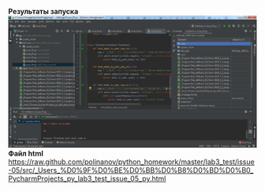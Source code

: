 **Результаты запуска**  
![Иллюстрация к проекту](https://github.com/polinanov/python_homework/blob/master/lab3_test/issue-05/src/resunittest5.png)  
**Файл html**  
https://raw.github.com/polinanov/python_homework/master/lab3_test/issue-05/src/_Users_%D0%9F%D0%BE%D0%BB%D0%B8%D0%BD%D0%B0_PycharmProjects_py_lab3_test_issue_05_py.html
